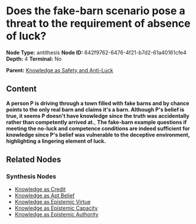 # Does the fake-barn scenario pose a threat to the requirement of absence of luck?

**Node Type:** antithesis
**Node ID:** 642f9762-6476-4f21-b7d2-61a40161cfe4
**Depth:** 4
**Terminal:** No

**Parent:** [Knowledge as Safety and Anti-Luck](knowledge-as-safety-and-anti-luck-synthesis-039386fd-1da0-4688-9983-701278198f70.md)

## Content

**A person P is driving through a town filled with fake barns and by chance points to the only real barn and claims it's a barn. Although P's belief is true, it seems P doesn't have knowledge since the truth was accidentally rather than competently arrived at.**, **The fake-barn example questions if meeting the no-luck and competence conditions are indeed sufficient for knowledge since P's belief was vulnerable to the deceptive environment, highlighting a lingering element of luck.**

## Related Nodes

### Synthesis Nodes

- [Knowledge as Credit](knowledge-as-credit-synthesis-57f8ae1d-0086-43e9-8f96-ce5a1e9e2c7e.md)
- [Knowledge as Apt Belief](knowledge-as-apt-belief-synthesis-1b51dad5-f73e-4bf8-9768-25ece3f25d87.md)
- [Knowledge as Epistemic Virtue](knowledge-as-epistemic-virtue-synthesis-2e5a8258-a4d6-4403-9618-8bd6902c8627.md)
- [Knowledge as Epistemic Capacity](knowledge-as-epistemic-capacity-synthesis-b1d89f05-1aa4-4a9d-802c-0d73a6ad1662.md)
- [Knowledge as Epistemic Authority](knowledge-as-epistemic-authority-synthesis-45aae4cb-a811-4333-80fb-772c13fe5e6c.md)
